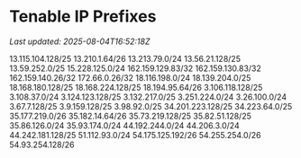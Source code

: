 # Tenable IP Prefixes

_Last updated: 2025-08-04T16:52:18Z_

13.115.104.128/25
13.210.1.64/26
13.213.79.0/24
13.56.21.128/25
13.59.252.0/25
15.228.125.0/24
162.159.129.83/32
162.159.130.83/32
162.159.140.26/32
172.66.0.26/32
18.116.198.0/24
18.139.204.0/25
18.168.180.128/25
18.168.224.128/25
18.194.95.64/26
3.106.118.128/25
3.108.37.0/24
3.124.123.128/25
3.132.217.0/25
3.251.224.0/24
3.26.100.0/24
3.67.7.128/25
3.9.159.128/25
3.98.92.0/25
34.201.223.128/25
34.223.64.0/25
35.177.219.0/26
35.182.14.64/26
35.73.219.128/25
35.82.51.128/25
35.86.126.0/24
35.93.174.0/24
44.192.244.0/24
44.206.3.0/24
44.242.181.128/25
51.112.93.0/24
54.175.125.192/26
54.255.254.0/26
54.93.254.128/26
